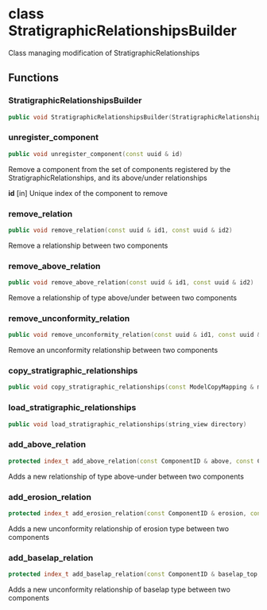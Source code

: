 # class StratigraphicRelationshipsBuilder

Class managing modification of StratigraphicRelationships

## Functions

### StratigraphicRelationshipsBuilder

```cpp
public void StratigraphicRelationshipsBuilder(StratigraphicRelationships & relationships)
```

### unregister_component

```cpp
public void unregister_component(const uuid & id)
```

Remove a component from the set of components registered by the StratigraphicRelationships, and its above/under relationships

**id** [in] Unique index of the component to remove

### remove_relation

```cpp
public void remove_relation(const uuid & id1, const uuid & id2)
```

Remove a relationship between two components

### remove_above_relation

```cpp
public void remove_above_relation(const uuid & id1, const uuid & id2)
```

Remove a relationship of type above/under between two components

### remove_unconformity_relation

```cpp
public void remove_unconformity_relation(const uuid & id1, const uuid & id2)
```

Remove an unconformity relationship between two components

### copy_stratigraphic_relationships

```cpp
public void copy_stratigraphic_relationships(const ModelCopyMapping & mapping, const StratigraphicRelationships & relationships)
```

### load_stratigraphic_relationships

```cpp
public void load_stratigraphic_relationships(string_view directory)
```

### add_above_relation

```cpp
protected index_t add_above_relation(const ComponentID & above, const ComponentID & under)
```

Adds a new relationship of type above-under between two components

### add_erosion_relation

```cpp
protected index_t add_erosion_relation(const ComponentID & erosion, const ComponentID & eroded)
```

Adds a new unconformity relationship of erosion type between two components

### add_baselap_relation

```cpp
protected index_t add_baselap_relation(const ComponentID & baselap_top, const ComponentID & baselap)
```

Adds a new unconformity relationship of baselap type between two components
